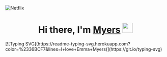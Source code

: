 <img src="https://wallpapercosmos.com/w/full/c/8/7/116411-3840x2160-desktop-4k-netflix-wallpaper-photo.jpg" alt="Netflix">
<h1 align="center">Hi there, I'm <a href="https://github.com/ememyersmeow?tab=repositories" target="_blank">Myers</a> 
<img src="https://i.pinimg.com/564x/3e/3f/73/3e3f73403215211f946ff6f75f36e0fd.jpg" height="32"/></h1>
[![Typing SVG](https://readme-typing-svg.herokuapp.com?color=%2336BCF7&lines=I+love+Emma+Myers)](https://git.io/typing-svg)

